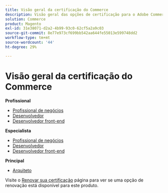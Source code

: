 ```yaml
---
title: Visão geral da certificação do Commerce
description: Visão geral das opções de certificação para o Adobe Commerce
solution: Commerce
product: Magento
exl-id: 31e38071-d2a2-4b99-93c0-62cf5a2a9c03
source-git-commit: 8e77e973cf699bb542aa644fe55013e599748dd2
workflow-type: tm+mt
source-wordcount: '44'
ht-degree: 29%

---
```


# Visão geral da certificação do Commerce

**Profissional**

* [Profissional de negócios](/help/certifications/ac/ac-p-business.md) <!--AD0-E712-->
* [Desenvolvedor](/help/certifications/ac/ac-p-developer.md) <!--AD0-E717-->
* [Desenvolvedor front-end](/help/certifications/ac/ac-p-fedeveloper0623.md) <!--AD0-E721-->

**Especialista**

* [Profissional de negócios](/help/certifications/ac/ac-e-business.md) <!--AD0-E708-->
* [Desenvolvedor](/help/certifications/ac/ac-e-developer.md) <!--AD0-E716-->
* [Desenvolvedor front-end](/help/certifications/ac/ac-e-fedeveloper0623.md) <!--AD0-E720-->

**Principal**

* [Arquiteto](/help/certifications/ac/ac-m-architect.md) <!--AD0-E718-->

Visite o [Renovar sua certificação](/help/certifications/renew.md) página para ver se uma opção de renovação está disponível para este produto.
